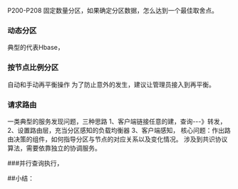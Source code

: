 
P200-P208
固定数量分区，如果确定分区数据，怎么达到一个最佳取舍点。
### 动态分区
典型的代表Hbase，
### 按节点比例分区

自动和手动再平衡操作
为了防止意外的发生，建议让管理员接入到再平衡。

### 请求路由
一类典型的服务发现问题，三种思路
1、客户端链接任意的建，查询---》转发，
2、设置路由层，充当分区感知的负载均衡器
3、客户端感知，
核心问题：作出路由决策的组件，如何指导分区与节点的对应关系以及变化情况。
涉及到共识协议算法，需要依靠独立的协调服务。

###并行查询执行，

##小结：
